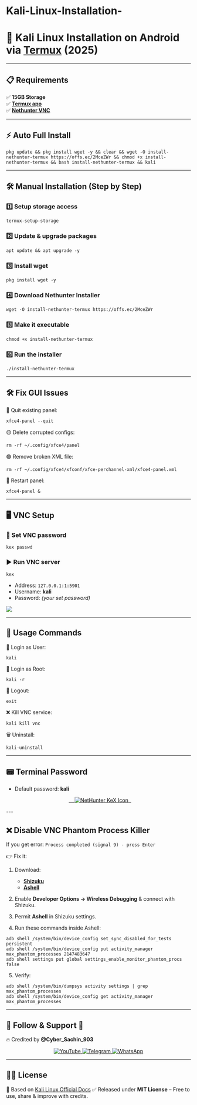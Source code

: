 # Kali-Linux-Installation-
# 🐧 Kali Linux Installation on Android via [Termux](https://f-droid.org/en/packages/com.termux) (2025)

---

## 📋 **Requirements**

✅ **15GB Storage**  
✅ [**Termux app**](https://f-droid.org/repo/com.termux_1002.apk)  
✅ [**Nethunter VNC**](https://github.com/xiv3r/Kali-Linux-Termux/releases/download/Apps/offsec.nethunter.kex.apk) 

---

## ⚡ **Auto Full Install**

```
pkg update && pkg install wget -y && clear && wget -O install-nethunter-termux https://offs.ec/2MceZWr && chmod +x install-nethunter-termux && bash install-nethunter-termux && kali
````

---

## 🛠️ **Manual Installation (Step by Step)**

### 1️⃣ Setup storage access

```
termux-setup-storage
```

### 2️⃣ Update & upgrade packages

```
apt update && apt upgrade -y
```

### 3️⃣ Install wget

```
pkg install wget -y
```

### 4️⃣ Download Nethunter Installer

```
wget -O install-nethunter-termux https://offs.ec/2MceZWr
```

### 5️⃣ Make it executable

```
chmod +x install-nethunter-termux
```

### 6️⃣ Run the installer

```
./install-nethunter-termux
```

---

## 🛠️ **Fix GUI Issues**

🔴 Quit existing panel:

```
xfce4-panel --quit
```

🟡 Delete corrupted configs:

```
rm -rf ~/.config/xfce4/panel
```

🟢 Remove broken XML file:

```
rm -rf ~/.config/xfce4/xfconf/xfce-perchannel-xml/xfce4-panel.xml
```

🔵 Restart panel:

```
xfce4-panel &
```

---

## 🖥️ **VNC Setup**

### 🔑 Set VNC password

```
kex passwd 
```

### ▶️ Run VNC server

```
kex
```

* Address: `127.0.0.1:1:5901`
* Username: **kali**
* Password: *(your set password)*

<img src="https://github.com/xiv3r/Kali-Linux-Termux/blob/main/kali_nethunter/vncsetup.png">

---

## 🔑 **Usage Commands**

👤 Login as User:

```
kali
```

👑 Login as Root:

```
kali -r
```

🚪 Logout:

```
exit
```

❌ Kill VNC service:

```
kali kill vnc
```

🗑️ Uninstall:

```
kali-uninstall
```

---

## 📟 **Terminal Password**

* Default password: **kali**

<p align="center">
  <a href="https://store.nethunter.com/repo/com.offsec.nethunter.kex_11525001.apk">
    <img src="https://github.com/xiv3r/Kali-Linux-Termux/blob/main/kali_nethunter/nhterm.png" alt="NetHunter KeX Icon">
  </a>
</p>
---

## ❌ **Disable VNC Phantom Process Killer**

If you get error:
`Process completed (signal 9) - press Enter`

👉 Fix it:

1. Download:

   * [**Shizuku**](https://github.com/RikkaApps/Shizuku/releases)
   * [**Ashell**](https://github.com/DP-Hridayan/aShellYou/releases)

2. Enable **Developer Options → Wireless Debugging** & connect with Shizuku.

3. Permit **Ashell** in Shizuku settings.

4. Run these commands inside Ashell:

```
adb shell /system/bin/device_config set_sync_disabled_for_tests persistent
adb shell /system/bin/device_config put activity_manager max_phantom_processes 2147483647
adb shell settings put global settings_enable_monitor_phantom_procs false
```

5. Verify:

```
adb shell /system/bin/dumpsys activity settings | grep max_phantom_processes
adb shell /system/bin/device_config get activity_manager max_phantom_processes
```

---

## 📱 **Follow & Support 🔔**

🔥 Credited by **@Cyber_Sachin_903**

<p align="center">
<a href="https://youtube.com/@zerodarknexus">
  <img src="https://img.shields.io/badge/YouTube-FF0000?style=for-the-badge&logo=youtube&logoColor=white" alt="YouTube">
</a>
<a href="https://t.me/ZeroHackNexus">
  <img src="https://img.shields.io/badge/Telegram-26A5E4?style=for-the-badge&logo=telegram&logoColor=white" alt="Telegram">
</a>
<a href="https://chat.whatsapp.com/II35pNaN25rHqnUmqXK6ag">
  <img src="https://img.shields.io/badge/WhatsApp-25D366?style=for-the-badge&logo=whatsapp&logoColor=white" alt="WhatsApp">
</a>
</p>

---

## 🧑‍💻 **License**

📖 Based on [Kali Linux Official Docs](https://www.kali.org/docs/nethunter/nethunter-rootless/)
✅ Released under **MIT License** – Free to use, share & improve with credits.
